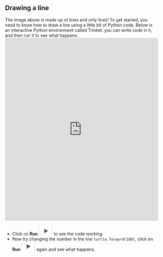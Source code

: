 ## Drawing a line

The image above is made up of lines and only lines! To get started, you need to know how to draw a line using a little bit of Python code. Below is an interactive Python environment called Trinket: you can write code in it, and then run it to see what happens. <iframe src="https://trinket.io/embed/python/0d2e8c2dac" width="100%" height="600" frameborder="0" marginwidth="0" marginheight="0" allowfullscreen></iframe> 

- Click on **Run** ![arrow](images/arrow.png) to see the code working.
- Now try changing the number in the line `turtle.forward(100)`, click on **Run** ![arrow](images/arrow.png) again and see what happens.